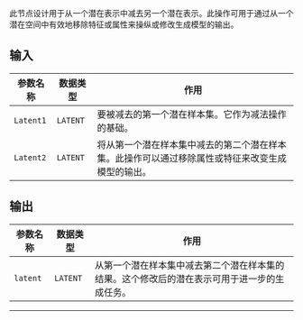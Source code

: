 
此节点设计用于从一个潜在表示中减去另一个潜在表示。此操作可用于通过从一个潜在空间中有效地移除特征或属性来操纵或修改生成模型的输出。

## 输入

| 参数名称 | 数据类型 | 作用 |
| --- | --- | --- |
| `Latent1` | `LATENT` | 要被减去的第一个潜在样本集。它作为减法操作的基础。 |
| `Latent2` | `LATENT` | 将从第一个潜在样本集中减去的第二个潜在样本集。此操作可以通过移除属性或特征来改变生成模型的输出。 |

## 输出

| 参数名称 | 数据类型 | 作用 |
| --- | --- | --- |
| `latent` | `LATENT` | 从第一个潜在样本集中减去第二个潜在样本集的结果。这个修改后的潜在表示可用于进一步的生成任务。 |

---
